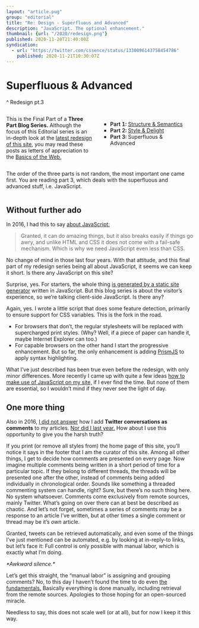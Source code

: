 ```yaml
---
layout: "article.pug"
group: "editorial"
title: "Re: Design - Superfluous and Advanced"
description: "JavaScript. The optional enhancement."
thumbnail: {url: "/2020/redesign.png"}
published: 2020-11-20T21:40:00Z
syndication:
  - url: "https://twitter.com/cssence/status/1330096143758454786"
    published: 2020-11-21T10:30:07Z
---
```


# Superfluous & Advanced
^ Redesign pt.3

<div class="passage"><style>
@media (min-width: 40em){.passage{display:grid;gap:0 1.75rem;grid-template-areas:'intro list' 'note note';grid-template-columns:1fr 1fr;align-items:start}}
.passage ol{counter-reset:part;list-style-type:square;grid-area:list;margin-top:.5rem;padding:1.25rem .875rem .5rem;border:1px solid var(--color-bg-subtle);border-radius:var(--border-radius)}
.passage li::before{counter-increment:part;content:"Part " counter(part) ": ";font-variant-numeric:lining-nums tabular-nums;font-weight:600}
.passage p{grid-area:note}
.passage style+p{grid-area:intro}
</style>

This is the Final Part of a <strong id="3-part-blog-series">Three Part Blog Series.</strong> Although the focus of this Editorial series is an in-depth look at the [latest redesign of this site](/2019/just-launch), you may read these posts as letters of appreciation to the [Basics of the Web.](/2016/webdesign-basics)

<ol aria-labelledby="3-part-blog-series">
<li><a href="/2020/redesign-structure-and-semantics">Structure &amp; Semantics</a></li>
<li><a href="/2020/redesign-style-and-delight">Style &amp; Delight</a></li>
<li>Superfluous &amp; Advanced</li>
</ol>

The order of the three parts is not random, the most important one came first. You are reading part 3, which deals with the superfluous and advanced stuff, i.e. JavaScript.

</div>

## Without further ado

In 2016, I had this to say [about JavaScript:](/2016/the-javascript-wars)

> Granted, it can do amazing things, but it also breaks easily if things go awry, and unlike HTML and CSS it does not come with a fail-safe mechanism. Which is why we need JavaScript even less than CSS.

No change of mind in those last four years. With that attitude, and this final part of my redesign series being all about JavaScript, it seems we can keep it short. Is there any JavaScript on this site?

Surprise, yes. For starters, the whole thing [is generated by a static site generator](/2017/metalsmith-io) written in JavaScript. But this blog series is about the visitor’s experience, so we’re talking client-side JavaScript. Is there any?

Again, yes. I wrote a little script that does some feature detection, primarily to ensure support for CSS variables. This is the fork in the road.

* For browsers that don’t, the regular stylesheets will be replaced with supercharged print styles. (Why? Well, if a piece of paper can handle it, maybe Internet Explorer can too.)
* For capable browsers on the other hand I start the progressive enhancement. But so far, the only enhancement is adding [PrismJS](https://prismjs.com/) to apply syntax highlighting.

What I’ve just described has been true even before the redesign, with only minor differences. More recently I came up with quite a few ideas [how to make use of JavaScript on my site,](/settings) if I ever find the time. But none of them are essential, so I wouldn’t mind if they never see the light of day.

## One more thing

Also in 2016, [I did not answer](/2016/twitter-comment-system) how I add **Twitter conversations as comments** to my articles. [Nor did I last year.](/2019/just-launch#comment-5) How about I use this opportunity to give you the harsh truth?

If you print (or remove all styles from) the home page of this site, you’ll notice it says in the footer that I am the curator of this site. Among all other things, I get to decide how comments are presented on every page. Now imagine multiple comments being written in a short period of time for a particular topic. If they belong to different threads, the threads will be presented one after the other, instead of comments being added individually in chronological order. Sounds like something a threaded commenting system can handle, right? Sure, but there’s no such thing here. No system whatsoever. Comments come exclusively from remote sources, mainly Twitter. What’s going on over there can at best be described as chaotic. And let’s not forget, sometimes a series of comments may be a response to an article I’ve written, but at other times a single comment or thread may be it’s _own_ article.

Granted, tweets can be retrieved automatically, and even some of the things I’ve just mentioned can be automated, e.g. by looking at in-reply-to links, but let’s face it: Full control is only possible with manual labor, which is exactly what I’m doing.

_\*Awkward silence.\*_

Let’s get this straight, the <q>manual labor</q> is assigning and grouping comments? No, to this day I haven’t found the time to do even [the fundamentals.](https://indieweb.org/Webmention) Basically everything is done manually, including retrieval from the remote sources. Apologies to those hoping for an open-sourced miracle.

Needless to say, this does not scale well (or at all), but for now I keep it this way.
